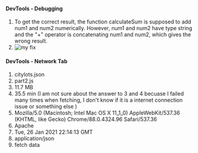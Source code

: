 #### DevTools - Debugging
1. To get the correct result, the function calculateSum is supposed to add num1 and num2 numerically. However, num1 and num2 have type string and the "+" operator is concatenating num1 and num2, which gives the wrong result.
2. ![my fix](/my_fix.png)
#### DevTools - Network Tab
1. citylots.json
2. part2.js
3. 11.7 MB
4. 35.5 min (I am not sure about the answer to 3 and 4 becuase I failed many times when fetching, I don't know if it is a internet connection issue or something else )
5. Mozilla/5.0 (Macintosh; Intel Mac OS X 11_1_0) AppleWebKit/537.36 (KHTML, like Gecko) Chrome/88.0.4324.96 Safari/537.36
6. Apache
7. Tue, 26 Jan 2021 22:14:13 GMT
8. application/json
9. fetch data
